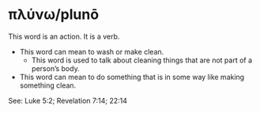 # πλύνω/plunō
This word is an action. It is a verb.

* This word can mean to wash or make clean.
    * This word is used to talk about cleaning things that are not part of a person’s body.
* This word can mean to do something that is in some way like making something clean.

See: Luke 5:2; Revelation 7:14; 22:14
